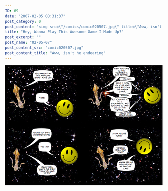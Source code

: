 ```yaml
---
ID: 69
date: "2007-02-05 08:31:37"
post_category: 0
post_content: "<img src=\"/comics/comic020507.jpg\" title=\"Aww, isn't he endearing\"/>"
title: "Hey, Wanna Play This Awesome Game I Made Up?"
post_excerpt: ""
post_name: "02-05-07"
post_content_src: "comic020507.jpg"
post_content_title: "Aww, isn't he endearing"
---
```



[![Aww, isn't he endearing](/comics-hi-res/comic020507.jpg)](/comics-hi-res/comic020507.jpg "Aww, isn't he endearing")
